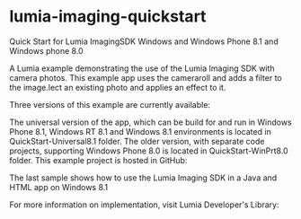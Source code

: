 lumia-imaging-quickstart
========================

Quick Start for Lumia ImagingSDK Windows and Windows Phone 8.1 and Windows phone 8.0

A Lumia example demonstrating the use of the  Lumia Imaging SDK with camera photos. This example app uses the cameraroll and adds a filter to the image.lect an existing photo and applies an effect to it.

Three versions of this example are currently available:

The universal version of the app, which can be build for and run in Windows Phone 8.1, Windows RT 8.1 and Windows 8.1 environments is located in QuickStart-Universal8.1 folder.
The older version, with separate code projects, supporting Windows Phone 8.0 is located in QuickStart-WinPrt8.0 folder.
This example project is hosted in GitHub:

The last sample shows how to use the Lumia Imaging SDK in a Java and HTML app on Windows 8.1

For more information on implementation, visit Lumia Developer's Library:
